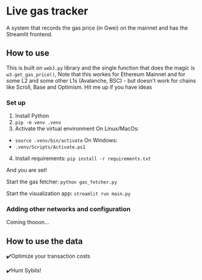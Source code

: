# Live gas tracker
A system that records the gas price (in Gwei) on the mainnet and has the Streamlit frontend. 

## How to use
This is built on `web3.py` library and the single function that does the magic is `w3.get_gas_price()`,
Note that this workes for Ethereum Mainnet and for some L2 and some other L1s (Avalanche, BSC) - but doesn't work for chains like Scroll, Base and Optimism. Hit me up if you have ideas
### Set up

1. Install Python
2. `pip -m venv .venv`
3. Activate the virtual environment
   On Linux/MacOs: 
  - `source .venv/bin/activate`
  On Windows:
  - `.venv/Scripts/Activate.ps1`
4. Install requirements:
`pip install -r requirements.txt`

And you are set!

Start the gas fetcher:
`python gas_fetcher.py`

Start the visualization app:
`streamlit run main.py`

### Adding other networks and configuration

Coming thooon...
   

## How to use the data
✔️Optimize your transaction costs

✔️Hunt Sybils!
